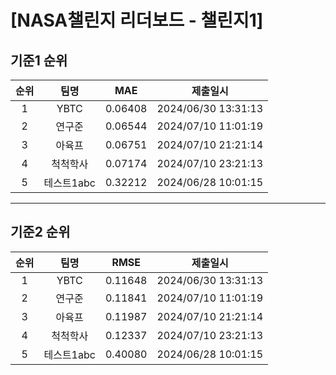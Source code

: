 # [NASA챌린지 리더보드 - 챌린지1]
## 기준1 순위
| 순위 | 팀명 | MAE | 제출일시 |
|:----:|:----:|:-----:|:----:|
| 1 | YBTC | 0.06408 | 2024/06/30 13:31:13 |
| 2 | 연구준 | 0.06544 | 2024/07/10 11:01:19 |
| 3 | 아육프 | 0.06751 | 2024/07/10 21:21:14 |
| 4 | 척척학사 | 0.07174 | 2024/07/10 23:21:13 |
| 5 | 테스트1abc | 0.32212 | 2024/06/28 10:01:15 |
___
## 기준2 순위
| 순위 | 팀명 | RMSE | 제출일시 |
|:----:|:----:|:-----:|:----:|
| 1 | YBTC | 0.11648 | 2024/06/30 13:31:13 |
| 2 | 연구준 | 0.11841 | 2024/07/10 11:01:19 |
| 3 | 아육프 | 0.11987 | 2024/07/10 21:21:14 |
| 4 | 척척학사 | 0.12337 | 2024/07/10 23:21:13 |
| 5 | 테스트1abc | 0.40080 | 2024/06/28 10:01:15 |
